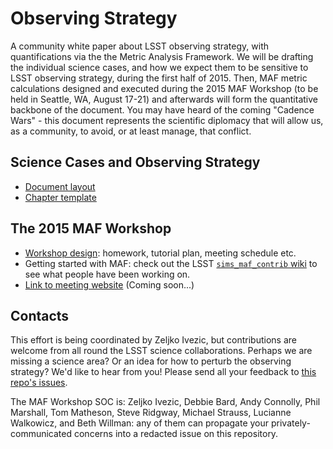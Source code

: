 # Observing Strategy

A community white paper about LSST observing strategy, with quantifications via the the Metric Analysis Framework. We will be drafting the individual science cases, and how we expect them to be sensitive to LSST observing strategy, during the first half of 2015. Then, MAF metric calculations designed and executed during the 2015 MAF Workshop (to be held in Seattle, WA, August 17-21) and afterwards will form the quantitative backbone of the document. You may have heard of the coming  "Cadence Wars" - this document represents the scientific diplomacy that will allow us, as a community, to avoid, or at least manage, that conflict.

## Science Cases and Observing Strategy

* [Document layout](https://github.com/LSSTScienceCollaborations/ObservingStrategy/blob/master/whitepaper/notes/whitepaper-design.md)
* [Chapter template](https://github.com/LSSTScienceCollaborations/ObservingStrategy/blob/master/whitepaper/notes/chapter-template.md)

## The 2015 MAF Workshop 

* [Workshop design](https://github.com/LSSTScienceCollaborations/ObservingStrategy/blob/master/workshop/notes/design.md): homework, tutorial plan, meeting schedule etc.
* Getting started with MAF: check out the LSST [`sims_maf_contrib` wiki](https://github.com/LSST-nonproject/sims_maf_contrib/wiki) to see what people have been working on.
* [Link to meeting website](https://github.com/LSSTScienceCollaborations/ObservingStrategy/blob/master/README.md) (Coming soon...)

## Contacts

This effort is being coordinated by Zeljko Ivezic, but contributions are welcome from all round the LSST science collaborations. Perhaps we are missing a science area? Or an idea for how to perturb the observing strategy? We'd like to hear from you! Please send all your feedback to [this repo's issues](https://github.com/LSSTScienceCollaborations/ObservingStrategy/issues/new).

The MAF Workshop SOC is: Zeljko Ivezic, Debbie Bard, Andy Connolly, Phil Marshall, Tom Matheson, Steve Ridgway, Michael Strauss, Lucianne Walkowicz, and Beth Willman: any of them can propagate your privately-communicated concerns into a redacted issue on this repository.

